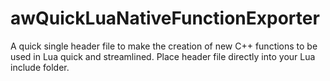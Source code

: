 # awQuickLuaNativeFunctionExporter

A quick single header file to make the creation of new C++ functions to be used in Lua quick and streamlined. 
Place header file directly into your Lua include folder.
